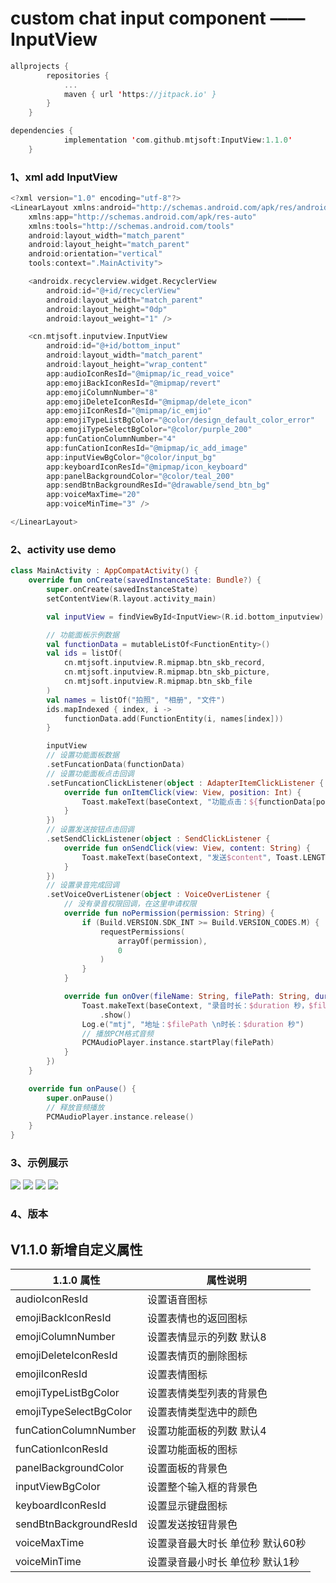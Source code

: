 custom chat input component —— InputView
===

```kotlin
allprojects {
		repositories {
			...
			maven { url 'https://jitpack.io' }
		}
	}
```

```kotlin
dependencies {
	        implementation 'com.github.mtjsoft:InputView:1.1.0'
	}
```

### 1、xml add InputView

```kotlin
<?xml version="1.0" encoding="utf-8"?>
<LinearLayout xmlns:android="http://schemas.android.com/apk/res/android"
    xmlns:app="http://schemas.android.com/apk/res-auto"
    xmlns:tools="http://schemas.android.com/tools"
    android:layout_width="match_parent"
    android:layout_height="match_parent"
    android:orientation="vertical"
    tools:context=".MainActivity">

    <androidx.recyclerview.widget.RecyclerView
        android:id="@+id/recyclerView"
        android:layout_width="match_parent"
        android:layout_height="0dp"
        android:layout_weight="1" />

    <cn.mtjsoft.inputview.InputView
        android:id="@+id/bottom_input"
        android:layout_width="match_parent"
        android:layout_height="wrap_content"
        app:audioIconResId="@mipmap/ic_read_voice"
        app:emojiBackIconResId="@mipmap/revert"
        app:emojiColumnNumber="8"
        app:emojiDeleteIconResId="@mipmap/delete_icon"
        app:emojiIconResId="@mipmap/ic_emjio"
        app:emojiTypeListBgColor="@color/design_default_color_error"
        app:emojiTypeSelectBgColor="@color/purple_200"
        app:funCationColumnNumber="4"
        app:funCationIconResId="@mipmap/ic_add_image"
        app:inputViewBgColor="@color/input_bg"
        app:keyboardIconResId="@mipmap/icon_keyboard"
        app:panelBackgroundColor="@color/teal_200"
        app:sendBtnBackgroundResId="@drawable/send_btn_bg"
        app:voiceMaxTime="20"
        app:voiceMinTime="3" />

</LinearLayout>
```
### 2、activity use demo

```kotlin
class MainActivity : AppCompatActivity() {
    override fun onCreate(savedInstanceState: Bundle?) {
        super.onCreate(savedInstanceState)
        setContentView(R.layout.activity_main)

        val inputView = findViewById<InputView>(R.id.bottom_inputview)

        // 功能面板示例数据
        val functionData = mutableListOf<FunctionEntity>()
        val ids = listOf(
            cn.mtjsoft.inputview.R.mipmap.btn_skb_record,
            cn.mtjsoft.inputview.R.mipmap.btn_skb_picture,
            cn.mtjsoft.inputview.R.mipmap.btn_skb_file
        )
        val names = listOf("拍照", "相册", "文件")
        ids.mapIndexed { index, i ->
            functionData.add(FunctionEntity(i, names[index]))
        }

        inputView
        // 设置功能面板数据
        .setFuncationData(functionData)
        // 设置功能面板点击回调
        .setFuncationClickListener(object : AdapterItemClickListener {
            override fun onItemClick(view: View, position: Int) {
                Toast.makeText(baseContext, "功能点击：${functionData[position].name}", Toast.LENGTH_SHORT).show()
            }
        })
        // 设置发送按钮点击回调
        .setSendClickListener(object : SendClickListener {
            override fun onSendClick(view: View, content: String) {
                Toast.makeText(baseContext, "发送$content", Toast.LENGTH_SHORT).show()
            }
        })
        // 设置录音完成回调
        .setVoiceOverListener(object : VoiceOverListener {
            // 没有录音权限回调，在这里申请权限
            override fun noPermission(permission: String) {
                if (Build.VERSION.SDK_INT >= Build.VERSION_CODES.M) {
                    requestPermissions(
                        arrayOf(permission),
                        0
                    )
                }
            }

            override fun onOver(fileName: String, filePath: String, duration: Int) {
                Toast.makeText(baseContext, "录音时长：$duration 秒，$filePath", Toast.LENGTH_SHORT)
                    .show()
                Log.e("mtj", "地址：$filePath \n时长：$duration 秒")
                // 播放PCM格式音频
                PCMAudioPlayer.instance.startPlay(filePath)
            }
        })
    }

    override fun onPause() {
        super.onPause()
        // 释放音频播放
        PCMAudioPlayer.instance.release()
    }
}
```
### 3、示例展示
<img src="./images/1.jpg"/>
<img src="./images/2.jpg"/>
<img src="./images/3.jpg"/>
<img src="./images/4.jpg"/>

### 4、版本

V1.1.0  新增自定义属性
--------------------------

1.1.0 属性  | 属性说明
------------- | -------------
audioIconResId  | 设置语音图标
emojiBackIconResId  | 设置表情也的返回图标
emojiColumnNumber  | 设置表情显示的列数 默认8
emojiDeleteIconResId  | 设置表情页的删除图标
emojiIconResId  | 设置表情图标
emojiTypeListBgColor  | 设置表情类型列表的背景色
emojiTypeSelectBgColor  | 设置表情类型选中的颜色
funCationColumnNumber  | 设置功能面板的列数 默认4
funCationIconResId  | 设置功能面板的图标
panelBackgroundColor  | 设置面板的背景色
inputViewBgColor  | 设置整个输入框的背景色
keyboardIconResId  | 设置显示键盘图标
sendBtnBackgroundResId  | 设置发送按钮背景色
voiceMaxTime  | 设置录音最大时长 单位秒 默认60秒
voiceMinTime  | 设置录音最小时长 单位秒 默认1秒

